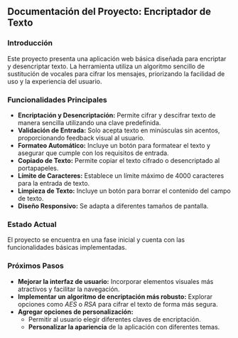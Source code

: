 ## Documentación del Proyecto: Encriptador de Texto

### Introducción
Este proyecto presenta una aplicación web básica diseñada para encriptar y desencriptar texto. La herramienta utiliza un algoritmo sencillo de sustitución de vocales para cifrar los mensajes, priorizando la facilidad de uso y la experiencia del usuario.

### Funcionalidades Principales
* **Encriptación y Desencriptación:** Permite cifrar y descifrar texto de manera sencilla utilizando una clave predefinida.
* **Validación de Entrada:** Solo acepta texto en minúsculas sin acentos, proporcionando feedback visual al usuario.
* **Formateo Automático:** Incluye un botón para formatear el texto y asegurar que cumple con los requisitos de entrada.
* **Copiado de Texto:** Permite copiar el texto cifrado o desencriptado al portapapeles.
* **Límite de Caracteres:** Establece un límite máximo de 4000 caracteres para la entrada de texto.
* **Limpieza de Texto:** Incluye un botón para borrar el contenido del campo de texto.
* **Diseño Responsivo:** Se adapta a diferentes tamaños de pantalla.


### Estado Actual
El proyecto se encuentra en una fase inicial y cuenta con las funcionalidades básicas implementadas.

### Próximos Pasos
* **Mejorar la interfaz de usuario:** Incorporar elementos visuales más atractivos y facilitar la navegación.
* **Implementar un algoritmo de encriptación más robusto:** Explorar opciones como *AES* o *RSA* para cifrar el texto de forma más segura.
* **Agregar opciones de personalización:**
  * Permitir al usuario elegir diferentes claves de encriptación.
  * **Personalizar la apariencia** de la aplicación con diferentes temas.
